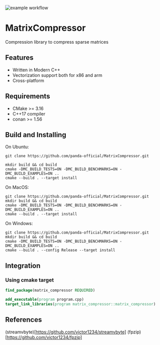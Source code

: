 ![example workflow](https://github.com/panda-official/MatrixCompressor/actions/workflows/ci.yml/badge.svg)

# MatrixCompressor
Compression library to compress sparse matrices

## Features

- Written in Modern C++
- Vectorization support both for x86 and arm
- Cross-platform

## Requirements

* CMake >= 3.16
* C++17 compiler
* conan >= 1.56

## Build and Installing

On Ubuntu:

```
git clone https://github.com/panda-official/MatrixCompressor.git

mkdir build && cd build
cmake -DMC_BUILD_TESTS=ON -DMC_BUILD_BENCHMARKS=ON -DMC_BUILD_EXAMPLES=ON ..
cmake --build . --target install
```

On MacOS:

```
git clone https://github.com/panda-official/MatrixCompressor.git
mkdir build && cd build
cmake -DMC_BUILD_TESTS=ON -DMC_BUILD_BENCHMARKS=ON -DMC_BUILD_EXAMPLES=ON ..
cmake --build . --target install
```

On Windows:

```
git clone https://github.com/panda-official/MatrixCompressor.git
mkdir build && cd build
cmake -DMC_BUILD_TESTS=ON -DMC_BUILD_BENCHMARKS=ON -DMC_BUILD_EXAMPLES=ON ..
cmake --build . --config Release --target install
```

## Integration

### Using cmake target
```cmake
find_package(matrix_compressor REQUIRED)

add_executable(program program.cpp)
target_link_libraries(program matrix_compressor::matrix_compressor)
```

## References
(streamvbyte)[https://github.com/victor1234/streamvbyte]
(fpzip)[https://github.com/victor1234/fpzip]
